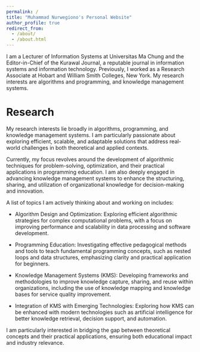 ```yaml
---
permalink: /
title: "Muhammad Nurwegiono's Personal Website"
author_profile: true
redirect_from: 
  - /about/
  - /about.html
---
```


I am a Lecturer of Information Systems at Universitas Ma Chung and the Editor-in-Chief of the Kurawal Journal, a reputable journal in information systems and information technology. Previously, I worked as a Research Associate at Hobart and William Smith Colleges, New York. My research interests are algorithms and programming, and knowledge management systems.

Research
======
My research interests lie broadly in algorithms, programming, and knowledge management systems. I am particularly passionate about exploring efficient, scalable, and adaptable solutions that address real-world challenges in both theoretical and applied contexts.

Currently, my focus revolves around the development of algorithmic techniques for problem-solving, optimization, and their practical applications in programming education. I am also deeply engaged in advancing knowledge management systems to enhance the structuring, sharing, and utilization of organizational knowledge for decision-making and innovation.

A list of topics I am actively thinking about and working on includes:
* Algorithm Design and Optimization: Exploring efficient algorithmic strategies for complex computational problems, with a focus on improving performance and scalability in data processing and software development.

* Programming Education: Investigating effective pedagogical methods and tools to teach fundamental programming concepts, such as nested loops and data structures, emphasizing clarity and practical application for beginners.

* Knowledge Management Systems (KMS): Developing frameworks and methodologies to improve knowledge capture, sharing, and reuse within organizations, including the use of knowledge mapping and knowledge bases for service quality improvement.

* Integration of KMS with Emerging Technologies: Exploring how KMS can be enhanced with modern technologies such as artificial intelligence for better knowledge retrieval, decision support, and automation.

I am particularly interested in bridging the gap between theoretical concepts and their practical applications, ensuring both educational impact and industry relevance.
